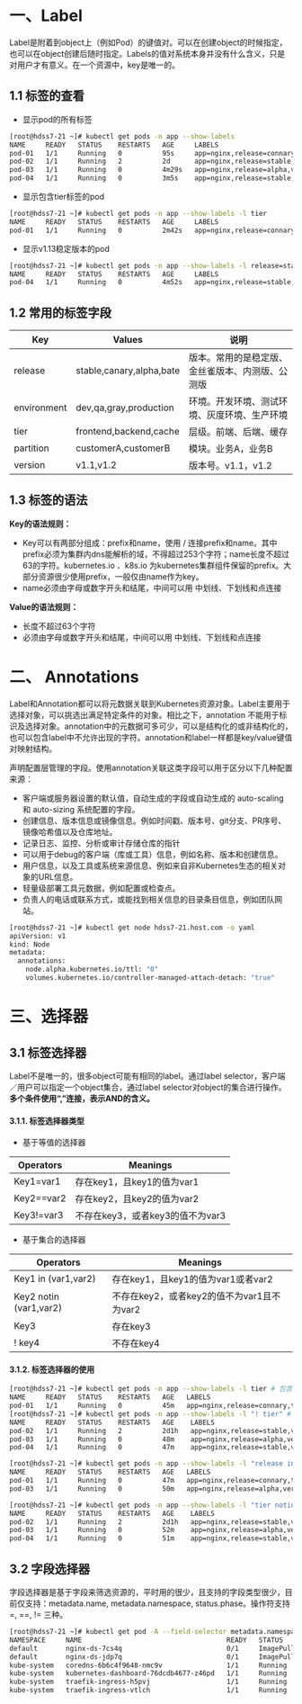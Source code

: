 # 一、Label

Label是附着到object上（例如Pod）的键值对。可以在创建object的时候指定，也可以在object创建后随时指定。Labels的值对系统本身并没有什么含义，只是对用户才有意义。在一个资源中，key是唯一的。

## 1.1 标签的查看

- 显示pod的所有标签

```bash
[root@hdss7-21 ~]# kubectl get pods -n app --show-labels
NAME     READY   STATUS    RESTARTS   AGE     LABELS
pod-01   1/1     Running   0          95s     app=nginx,release=connary,tier=frontend,version=v1.12
pod-02   1/1     Running   2          2d      app=nginx,release=stable,version=v1.12
pod-03   1/1     Running   0          4m29s   app=nginx,release=alpha,version=v1.12
pod-04   1/1     Running   0          3m5s    app=nginx,release=stable,version=v1.13
```

- 显示包含tier标签的pod

```bash
[root@hdss7-21 ~]# kubectl get pods -n app --show-labels -l tier
NAME     READY   STATUS    RESTARTS   AGE     LABELS
pod-01   1/1     Running   0          2m42s   app=nginx,release=connary,tier=frontend,version=v1.12
```

- 显示v1.13稳定版本的pod

```bash
[root@hdss7-21 ~]# kubectl get pods -n app --show-labels -l release=stable,version=v1.13
NAME     READY   STATUS    RESTARTS   AGE     LABELS
pod-04   1/1     Running   0          4m52s   app=nginx,release=stable,version=v1.13
```

## 1.2 常用的标签字段

| Key         | Values                   | 说明                                             |
| ----------- | ------------------------ | ------------------------------------------------ |
| release     | stable,canary,alpha,bate | 版本。常用的是稳定版、金丝雀版本、内测版、公测版 |
| environment | dev,qa,gray,production   | 环境。开发环境、测试环境、灰度环境、生产环境     |
| tier        | frontend,backend,cache   | 层级。前端、后端、缓存                           |
| partition   | customerA,customerB      | 模块。业务A，业务B                               |
| version     | v1.1,v1.2                | 版本号。v1.1，v1.2                               |

## 1.3 标签的语法

**Key的语法规则：**

- Key可以有两部分组成：prefix和name，使用 / 连接prefix和name。其中prefix必须为集群内dns能解析的域，不得超过253个字符；name长度不超过63的字符。kubernetes.io 、k8s.io 为kubernetes集群组件保留的prefix。大部分资源很少使用prefix，一般仅由name作为key。
- name必须由字母或数字开头和结尾，中间可以用 中划线、下划线和点连接

**Value的语法规则：**

- 长度不超过63个字符
- 必须由字母或数字开头和结尾，中间可以用 中划线、下划线和点连接

# 二、 Annotations

Label和Annotation都可以将元数据关联到Kubernetes资源对象。Label主要用于选择对象，可以挑选出满足特定条件的对象。相比之下，annotation 不能用于标识及选择对象。annotation中的元数据可多可少，可以是结构化的或非结构化的，也可以包含label中不允许出现的字符。annotation和label一样都是key/value键值对映射结构。

声明配置层管理的字段。使用annotation关联这类字段可以用于区分以下几种配置来源：

- 客户端或服务器设置的默认值，自动生成的字段或自动生成的 auto-scaling 和 auto-sizing 系统配置的字段。
- 创建信息、版本信息或镜像信息。例如时间戳、版本号、git分支、PR序号、镜像哈希值以及仓库地址。
- 记录日志、监控、分析或审计存储仓库的指针
- 可以用于debug的客户端（库或工具）信息，例如名称、版本和创建信息。
- 用户信息，以及工具或系统来源信息、例如来自非Kubernetes生态的相关对象的URL信息。
- 轻量级部署工具元数据，例如配置或检查点。
- 负责人的电话或联系方式，或能找到相关信息的目录条目信息，例如团队网站。

```bash
[root@hdss7-21 ~]# kubectl get node hdss7-21.host.com -o yaml
apiVersion: v1
kind: Node
metadata:
  annotations:
    node.alpha.kubernetes.io/ttl: "0"
    volumes.kubernetes.io/controller-managed-attach-detach: "true"
```



# 三、选择器

## 3.1 标签选择器

Label不是唯一的，很多object可能有相同的label。通过label selector，客户端／用户可以指定一个object集合，通过label selector对object的集合进行操作。**多个条件使用“,”连接，表示AND的含义。**

#### 3.1.1. 标签选择器类型

- 基于等值的选择器

| Operators  | Meanings                         |
| ---------- | -------------------------------- |
| Key1=var1  | 存在key1，且key1的值为var1       |
| Key2==var2 | 存在key2，且key2的值为var2       |
| Key3!=var3 | 不存在key3，或者key3的值不为var3 |

- 基于集合的选择器

| Operators                | Meanings                                   |
| ------------------------ | ------------------------------------------ |
| Key1   in (var1,var2)    | 存在key1，且key1的值为var1或者var2         |
| Key2   notin (var1,var2) | 不存在key2，或者key2的值不为var1且不为var2 |
| Key3                     | 存在key3                                   |
| ! key4                   | 不存在key4                                 |

#### 3.1.2. 标签选择器的使用

```bash
[root@hdss7-21 ~]# kubectl get pods -n app --show-labels -l tier # 包含tier的pod
NAME     READY   STATUS    RESTARTS   AGE   LABELS
pod-01   1/1     Running   0          45m   app=nginx,release=connary,tier=frontend,version=v1.12
[root@hdss7-21 ~]# kubectl get pods -n app --show-labels -l "! tier" # 不包含tier的pod
NAME     READY   STATUS    RESTARTS   AGE    LABELS
pod-02   1/1     Running   2          2d1h   app=nginx,release=stable,version=v1.12
pod-03   1/1     Running   0          48m    app=nginx,release=alpha,version=v1.12
pod-04   1/1     Running   0          47m    app=nginx,release=stable,version=v1.13

[root@hdss7-21 ~]# kubectl get pods -n app --show-labels -l "release in (alpha,connary)" # 版本为alpha和connary的pod
NAME     READY   STATUS    RESTARTS   AGE   LABELS
pod-01   1/1     Running   0          47m   app=nginx,release=connary,tier=frontend,version=v1.12
pod-03   1/1     Running   0          50m   app=nginx,release=alpha,version=v1.12

[root@hdss7-21 ~]# kubectl get pods -n app --show-labels -l "tier notin (backend,frontend)" # 不是前后端的pod
NAME     READY   STATUS    RESTARTS   AGE    LABELS
pod-02   1/1     Running   2          2d1h   app=nginx,release=stable,version=v1.12
pod-03   1/1     Running   0          52m    app=nginx,release=alpha,version=v1.12
pod-04   1/1     Running   0          51m    app=nginx,release=stable,version=v1.13
```

## 3.2 字段选择器

字段选择器是基于字段来筛选资源的，平时用的很少，且支持的字段类型很少，目前仅支持：metadata.name, metadata.namespace, status.phase。操作符支持 =, ==, != 三种。

```bash
[root@hdss7-21 ~]# kubectl get pod -A --field-selector metadata.namespace!=app,status.phase=Running
NAMESPACE     NAME                                    READY   STATUS             RESTARTS   AGE
default       nginx-ds-7cs4q                          0/1     ImagePullBackOff   2          7d17h
default       nginx-ds-jdp7q                          0/1     ImagePullBackOff   2          7d17h
kube-system   coredns-6b6c4f9648-nmc9v                1/1     Running            1          18h
kube-system   kubernetes-dashboard-76dcdb4677-z46pd   1/1     Running            3          6d4h
kube-system   traefik-ingress-h5pvj                   1/1     Running            3          6d5h
kube-system   traefik-ingress-vtlch                   1/1     Running            3          6d5h
```